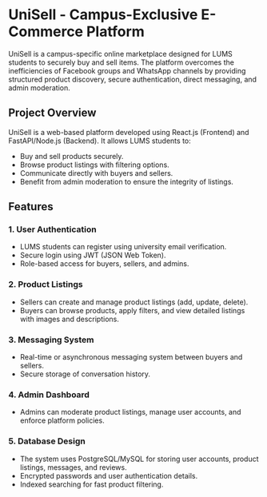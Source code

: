 # UniSell - Campus-Exclusive E-Commerce Platform

UniSell is a campus-specific online marketplace designed for LUMS students to securely buy and sell items. The platform overcomes the inefficiencies of Facebook groups and WhatsApp channels by providing structured product discovery, secure authentication, direct messaging, and admin moderation.

## Project Overview
UniSell is a web-based platform developed using React.js (Frontend) and FastAPI/Node.js (Backend). It allows LUMS students to:
- Buy and sell products securely.
- Browse product listings with filtering options.
- Communicate directly with buyers and sellers.
- Benefit from admin moderation to ensure the integrity of listings.

## Features
### 1. **User Authentication**
- LUMS students can register using university email verification.
- Secure login using JWT (JSON Web Token).
- Role-based access for buyers, sellers, and admins.

### 2. **Product Listings**
- Sellers can create and manage product listings (add, update, delete).
- Buyers can browse products, apply filters, and view detailed listings with images and descriptions.

### 3. **Messaging System**
- Real-time or asynchronous messaging system between buyers and sellers.
- Secure storage of conversation history.

### 4. **Admin Dashboard**
- Admins can moderate product listings, manage user accounts, and enforce platform policies.

### 5. **Database Design**
- The system uses PostgreSQL/MySQL for storing user accounts, product listings, messages, and reviews.
- Encrypted passwords and user authentication details.
- Indexed searching for fast product filtering.
